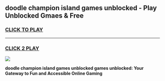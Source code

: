 
## doodle champion island games unblocked - Play Unblocked Gmaes & Free
<h3>
<a href="https://news.freeplayer.one?title=doodle_champion_island_games_unblocked&ref=23F">CLICK TO PLAY</a></h3>
<hr>

<h3>
<a href="https://news.freeplayer.one?title=doodle_champion_island_games_unblocked&ref=23F">CLICK 2 PLAY</a>
  
</h3>

<a href="https://news.freeplayer.one?title=doodle_champion_island_games_unblocked&ref=23F/"><img src="https://clearcache.store/games.png"></a>


**doodle champion island games unblocked games unblocked: Your Gateway to Fun and Accessible Online Gaming**
